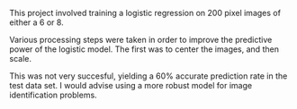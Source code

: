 This project involved training a logistic regression on 200 pixel images of either a 6 or 8. 

Various processing steps were taken in order to improve the predictive power of the logistic model. The first was to center the images, and then scale.

This was not very succesful, yielding a 60% accurate prediction rate in the test data set. I would advise using a more robust model for image identification problems. 